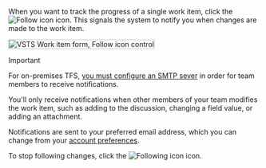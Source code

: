 When you want to track the progress of a single work item, click the ![Follow icon](../_img/icons/follow-icon.png) icon. This signals the system to notify you when changes are made to the work item.  

<img src="../backlogs/_img/follow-work-item.png" alt="VSTS Work item form, Follow icon control" style="border: 1px solid #C3C3C3;" />  

> [!IMPORTANT]
>For on-premises TFS, [you must configure an SMTP sever](/tfs/server/admin/setup-customize-alerts) in order for team members to receive notifications.  

You'll only receive notifications when other members of your team modifies the work item, such as adding to the discussion, changing a field value, or adding an attachment. 

Notifications are sent to your preferred email address, which you can change from your [account preferences](../../accounts/account-preferences.md).  

To stop following changes, click the ![Following icon](../_img/icons/following-icon.png)  icon.
 
